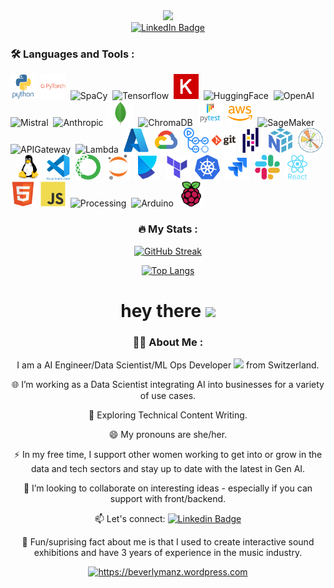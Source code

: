 <div id="header" align="center">
  <img src="https://media.giphy.com/media/M9gbBd9nbDrOTu1Mqx/giphy.gif" width="100"/>
</div>

<div id="badges" align="center">
  <a href="https://www.linkedin.com/in/beverlymanz/">
    <img src="https://img.shields.io/badge/LinkedIn-blue?style=for-the-badge&logo=linkedin&logoColor=white" alt="LinkedIn Badge"/>
  </a>
</div>

### :hammer_and_wrench: Languages and Tools :
<div>
  <img src="https://github.com/devicons/devicon/blob/master/icons/python/python-original-wordmark.svg" title="Python" alt="Python" width="40" height="40"/>&nbsp;
  <img src="https://github.com/devicons/devicon/blob/master/icons/pytorch/pytorch-plain-wordmark.svg" title="PyTorch" alt="PyTorch" width="40" height="40"/>&nbsp;
  <img src="https://pbs.twimg.com/profile_images/699256981287100416/7-7zis8f_400x400.png" title="SpaCy" alt="SpaCy" width="40" height="40"/>&nbsp;
  <img src="https://static-00.iconduck.com/assets.00/tensorflow-icon-955x1024-hd4xzbqj.png" title="Tensorflow" alt="Tensorflow" width="40" height="40"/>&nbsp;
  <img src="https://github.com/devicons/devicon/blob/master/icons/keras/keras-original.svg" title="Keras" alt="Keras" width="40" height="40"/>&nbsp;
  <img src="https://cdn-lfs.hf.co/repos/96/a2/96a2c8468c1546e660ac2609e49404b8588fcf5a748761fa72c154b2836b4c83/942cad1ccda905ac5a659dfd2d78b344fccfb84a8a3ac3721e08f488205638a0?response-content-disposition=inline%3B+filename*%3DUTF-8%27%27hf-logo.svg%3B+filename%3D%22hf-logo.svg%22%3B&response-content-type=image%2Fsvg%2Bxml&Expires=1730096270&Policy=eyJTdGF0ZW1lbnQiOlt7IkNvbmRpdGlvbiI6eyJEYXRlTGVzc1RoYW4iOnsiQVdTOkVwb2NoVGltZSI6MTczMDA5NjI3MH19LCJSZXNvdXJjZSI6Imh0dHBzOi8vY2RuLWxmcy5oZi5jby9yZXBvcy85Ni9hMi85NmEyYzg0NjhjMTU0NmU2NjBhYzI2MDllNDk0MDRiODU4OGZjZjVhNzQ4NzYxZmE3MmMxNTRiMjgzNmI0YzgzLzk0MmNhZDFjY2RhOTA1YWM1YTY1OWRmZDJkNzhiMzQ0ZmNjZmI4NGE4YTNhYzM3MjFlMDhmNDg4MjA1NjM4YTA%7EcmVzcG9uc2UtY29udGVudC1kaXNwb3NpdGlvbj0qJnJlc3BvbnNlLWNvbnRlbnQtdHlwZT0qIn1dfQ__&Signature=Nj-OB434I3P-YkKNIS3e4EyovshHFR4UoGcaNChBPR7jyzEL6iQyFIiwjgxVvVhOTF%7EB69Y2AOjAxiYYb1thi-5GXOm2KCGSPEJ-fInYP%7Eng74rrcN6wfZobkZuLjiXyVveKfVvvbFeDlB4ZjWS3PJR0rh2Fp0Ymo0nj8rbm3s2dIg0C%7EOqEGItMn0OhPRHyEE%7EUUjCuaae0UczWFA6xc9nwaV8H3fdDXOMroCgkTevbGTnxXGK6ncy%7ETguEWlFytwtt-r0uBxlcFjEi%7EuTv7oHzKgFVracem3RnhQH-pPy3n%7EmXh5bNJ1vuRlKk%7E7RcmZV5uRREDHezLUzR9IcByQ__&Key-Pair-Id=K3RPWS32NSSJCE" title="HuggingFace" alt="HuggingFace" width="40" height="40"/>&nbsp;
  <img src="https://static.vecteezy.com/system/resources/previews/022/227/364/non_2x/openai-chatgpt-logo-icon-free-png.png" title="OpenAI" alt="OpenAI" width="40" height="40"/>&nbsp;
  <img src="https://uxwing.com/wp-content/themes/uxwing/download/brands-and-social-media/mistral-ai-icon.png" title="Mistral" alt="Mistral" width="40" height="40"/>&nbsp;
  <img src="https://img.icons8.com/fluent/512/claude.png" title="Anthropic" alt="Anthropic" width="40" height="40"/>&nbsp;
  <img src="https://github.com/devicons/devicon/blob/master/icons/mongodb/mongodb-original.svg" title="MongoDB" alt="MongoDB" width="40" height="40"/>&nbsp;
  <img src="https://seeklogo.com/images/C/chroma-logo-FB287847E7-seeklogo.com.png" title="ChromaDB" alt="ChromaDB" width="40" height="40"/>&nbsp;
  <img src="https://github.com/devicons/devicon/blob/master/icons/pytest/pytest-original-wordmark.svg" title="PyTest" alt="PyTest" width="40" height="40"/>&nbsp;
  <img src="https://github.com/devicons/devicon/blob/master/icons/amazonwebservices/amazonwebservices-plain-wordmark.svg" title="AWS" alt="AWS" width="40" height="40"/>&nbsp;
  <img src="https://encrypted-tbn0.gstatic.com/images?q=tbn:ANd9GcQx5RAoNZ0x7nJj-4QKRdvq_cL1Veq5zBAQww&s" title="SageMaker" alt="SageMaker" width="40" height="40"/>&nbsp;
  <img src="https://static-00.iconduck.com/assets.00/aws-api-gateway-icon-1696x2048-loojdmdv.png" title="APIGateway" alt="APIGateway" width="40" height="40"/>&nbsp;
  <img src="https://cdn.worldvectorlogo.com/logos/aws-lambda-1.svg" title="Lambda" alt="Lambda" width="40" height="40"/>&nbsp;
  <img src="https://github.com/devicons/devicon/blob/master/icons/azure/azure-original.svg" title="Azure" alt="Azure" width="40" height="40"/>&nbsp;
  <img src="https://github.com/devicons/devicon/blob/master/icons/googlecloud/googlecloud-original.svg" title="GoogleCloud" alt="GoogleCloud" width="40" height="40"/>&nbsp;
  <img src="https://github.com/devicons/devicon/blob/master/icons/githubactions/githubactions-original.svg" title="GithubActions" **alt="GithubActions" width="40" height="40"/>
  <img src="https://github.com/devicons/devicon/blob/master/icons/git/git-original-wordmark.svg" title="Git" **alt="Git" width="40" height="40"/>
  <img src="https://github.com/devicons/devicon/blob/master/icons/pandas/pandas-original.svg" title="Pandas" alt="Pandas" width="40" height="40"/>&nbsp;
  <img src="https://github.com/devicons/devicon/blob/master/icons/numpy/numpy-original.svg" title="NumPy" alt="NumPy" width="40" height="40"/>&nbsp;
  <img src="https://github.com/devicons/devicon/blob/master/icons/matplotlib/matplotlib-original.svg" title="Matplotlib" alt="Matplotlib" width="40" height="40"/>&nbsp;
  <img src="https://github.com/devicons/devicon/blob/master/icons/linux/linux-original.svg" title="Linux" alt="Linux" width="40" height="40"/>&nbsp;
  <img src="https://github.com/devicons/devicon/blob/master/icons/vscode/vscode-original-wordmark.svg" title="VSCode" alt="VSCode" width="40" height="40"/>&nbsp;
  <img src="https://github.com/devicons/devicon/blob/master/icons/anaconda/anaconda-original.svg" title="Anaconda" alt="Anaconda" width="40" height="40"/>&nbsp;
  <img src="https://github.com/devicons/devicon/blob/master/icons/jupyter/jupyter-original.svg" title="Jupyter" alt="Jupyter" width="40" height="40"/>&nbsp;
  <img src="https://github.com/devicons/devicon/blob/master/icons/poetry/poetry-original.svg" title="Poetry" alt="Poetry" width="40" height="40"/>&nbsp;
  <img src="https://github.com/devicons/devicon/blob/master/icons/terraform/terraform-original.svg" title="Terraform" **alt="Terraform" width="40" height="40"/>&nbsp;
  <img src="https://github.com/devicons/devicon/blob/master/icons/kubernetes/kubernetes-original.svg" title="Kubernetes" **alt="Kubernetes" width="40" height="40"/>&nbsp;
  <img src="https://github.com/devicons/devicon/blob/master/icons/jira/jira-original.svg" title="Jira" **alt="Jira" width="40" height="40"/>&nbsp;
  <img src="https://github.com/devicons/devicon/blob/master/icons/slack/slack-original.svg" title="Slack" **alt="Slack" width="40" height="40"/>&nbsp;
  <img src="https://github.com/devicons/devicon/blob/master/icons/react/react-original-wordmark.svg" title="React" alt="React" width="40" height="40"/>&nbsp;
  <img src="https://github.com/devicons/devicon/blob/master/icons/html5/html5-original.svg" title="HTML5" alt="HTML" width="40" height="40"/>&nbsp;
  <img src="https://github.com/devicons/devicon/blob/master/icons/javascript/javascript-original.svg" title="JavaScript" alt="JavaScript" width="40" height="40"/>&nbsp;
  <img src="https://upload.wikimedia.org/wikipedia/commons/thumb/c/cb/Processing_2021_logo.svg/1200px-Processing_2021_logo.svg.png" title="Processing" alt="Processing" width="40" height="40"/>&nbsp;
  <img src="https://static-00.iconduck.com/assets.00/arduino-icon-2048x1397-pmu0lemh.png" title="Arduino" alt="Arduino" width="40" height="40"/>&nbsp;
  <img src="https://github.com/devicons/devicon/blob/master/icons/raspberrypi/raspberrypi-original.svg" title="RaspberryPi" alt="RaspberryPi" width="40" height="40"/>&nbsp;

<div id="bullets" align="center">
  
### :fire: My Stats :
[![GitHub Streak](https://github-readme-streak-stats.herokuapp.com/?user=Manz49b&theme=dark&background=000000)](https://git.io/streak-stats)

[![Top Langs](https://github-readme-stats.vercel.app/api/top-langs/?username=Manz49b&layout=compact&theme=vision-friendly-dark)](https://github.com/Manz49b/github-readme-stats)
<h1>
  hey there
  <img src="https://media.giphy.com/media/hvRJCLFzcasrR4ia7z/giphy.gif" width="30px"/>
</h1>


### :woman_technologist: About Me :

I am a AI Engineer/Data Scientist/ML Ops Developer <img src="https://emojis.slackmojis.com/emojis/images/1643514738/7421/typingcat.gif?1643514738" width="30"> from Switzerland.

🌐 I’m working as a Data Scientist integrating AI into businesses for a variety of use cases.

🌱 Exploring Technical Content Writing.

😄 My pronouns are she/her.

⚡ In my free time, I support other women working to get into or grow in the data and tech sectors and stay up to date with the latest in Gen AI.

💞️ I’m looking to collaborate on interesting ideas - especially if you can support with front/backend.

📫 Let's connect: [![Linkedin Badge](https://img.shields.io/badge/-Bev-blue?style=flat&logo=Linkedin&logoColor=white)](https://www.linkedin.com/in/beverlymanz/)

🎵 Fun/suprising fact about me is that I used to create interactive sound exhibitions and have 3 years of experience in the music industry.

 <a href="https://beverlymanz.wordpress.com">
    <img alt="https://beverlymanz.wordpress.com"/>
  </a>
</div>

<div id="profile_views" align="center">
   <img src="https://komarev.com/ghpvc/?username=Manz49b&style=flat-square&color=blue" alt=""/> 
</div>

<!---
manz49b/manz49b is a ✨ special ✨ repository because its `README.md` (this file) appears on your GitHub profile.
You can click the Preview link to take a look at your changes.
--->
